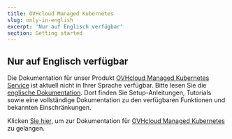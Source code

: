 ```yaml
---
title: OVHcloud Managed Kubernetes
slug: only-in-english
excerpt: 'Nur auf Englisch verfügbar'
section: Getting started
---
```


## Nur auf Englisch verfügbar

Die Dokumentation für unser Produkt [OVHcloud Managed Kubernetes Service](https://www.ovhcloud.com/de/public-cloud/kubernetes/) ist aktuell nicht in Ihrer Sprache verfügbar. Bitte lesen Sie die [englische Dokumentation](https://docs.ovh.com/gb/en/kubernetes/).
Dort finden Sie Setup-Anleitungen, Tutorials sowie eine vollständige Dokumentation zu den verfügbaren Funktionen und bekannten Einschränkungen.

Klicken  [Sie hier](https://docs.ovh.com/gb/en/kubernetes/), um zur Dokumentation für [OVHcloud Managed Kubernetes](https://www.ovhcloud.com/de/public-cloud/kubernetes/) zu gelangen.
